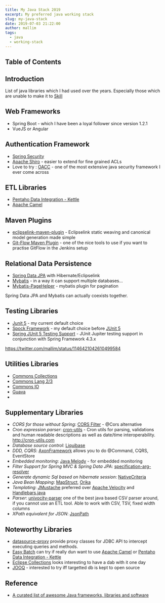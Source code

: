```yaml
---
title: My Java Stack 2019
excerpt: My preferred java working stack
slug: my-java-stack
date: 2019-07-03 21:22:00
author: mallim
tags:
  - java
  - working-stack
---
```


## Table of Contents

## Introduction

List of java libraries which I had used over the years. Especially those which are unable to make it to <a href="/skill">Skill</a>

## Web Frameworks

- Spring Boot - which I have been a loyal follower since version 1.2.1
- VueJS or Angular

## Authentication Framework

- [Spring Security](https://spring.io/projects/spring-security)
- [Apache Shiro](https://shiro.apache.org/) - easier to extend for fine grained ACLs
- Love to try : [OACC](http://oaccframework.org/) - one of the most extensive java security framework I ever come across

## ETL Libraries

- [Pentaho Data Integration - Kettle](https://community.hitachivantara.com/docs/DOC-1009855)
- [Apache Camel](https://camel.apache.org/)

## Maven Plugins

- [eclipselink-maven-plugin](https://github.com/ethlo/eclipselink-maven-plugin) - Eclipselink static weaving and canonical model generation made simple
- [Git-Flow Maven Plugin](https://aleksandr-m.github.io/gitflow-maven-plugin/) - one of the nice tools to use if you want to practise GitFlow in the Jenkins setup

## Relational Data Persistence

- [Spring Data JPA](https://docs.spring.io/spring-data/jpa/docs/current/reference/html/) with Hibernate/Eclipselink
- [Mybatis](http://www.mybatis.org) - in a way it can support multiple databases...
- [Mybatis-PageHelper](https://github.com/pagehelper/Mybatis-PageHelper) - mybatis plugin for pagination

<p class="text-white text-bold bg-red-700">Spring Data JPA and Mybatis can actually coexists together.</p>

## Testing Libraries

- [Junit 5](https://junit.org/junit5/docs/current/user-guide/) - my current default choice
- [Spock Framework](http://spockframework.org/) - my default choice before [JUnit 5](https://junit.org/junit5/docs/current/user-guide/)
- [Spring JUnit 5 Testing Support](https://github.com/sbrannen/spring-test-junit5) - JUnit Jupiter testing support in conjunction with Spring Framework 4.3.x

https://twitter.com/mallim/status/1146421042610499584

## Utilities Libraries

- [Commons Collections](http://commons.apache.org/proper/commons-collections/)
- [Commons Lang 2/3](http://commons.apache.org/proper/commons-lang/)
- [Commons IO](https://commons.apache.org/proper/commons-io/)
- [Guava](https://github.com/google/guava)
-

## Supplementary Libraries

- _CORS for those without Spring_: [CORS Filter](http://software.dzhuvinov.com/cors-filter.html) - @Cors alternative
- _Cron expression parser_: [cron-utils](https://github.com/jmrozanec/cron-utils) - Cron utils for parsing, validations and human readable descriptions as well as date/time interoperability. http://cron-utils.com
- _Database source control_: [Liquibase](http://www.liquibase.org/)
- _DDD, CQRS_: [AxonFramework](https://axoniq.io/) allows you to do @Command, CQRS, EventStore
- _Embedded monitoring_: [Java Melody](https://github.com/javamelody/javamelody) - for embedded monitoring
- _Filter Support for Spring MVC & Spring Data JPA_: [specification-arg-resolver](https://github.com/tkaczmarzyk/specification-arg-resolver)
- _Generate dynamic Sql based on hibernate session_: [NativeCriteria](https://blog.przemeknowak.com/NativeCriteria/)
- _Java Bean Mapping_: [MapStruct](http://mapstruct.org/), [Orika](http://orika-mapper.github.io/orika-docs/)
- _Templating_: [JMustache](https://github.com/samskivert/jmustache) preferred over [Apache Velocity](https://velocity.apache.org/) and [Handlebars.java](http://jknack.github.io/handlebars.java/)
- _Parser_: [univocity-parser](https://github.com/uniVocity/univocity-parsers) one of the best java based CSV parser around, if you cannot use an ETL tool. Able to work with CSV, TSV, fixed width columns
- _XPath equivalent for JSON_: [JsonPath](https://github.com/json-path/JsonPath)

## Noteworthy Libraries

- [datasource-proxy](https://github.com/ttddyy/datasource-proxy) provide proxy classes for JDBC API to intercept executing queries and methods.
- [Easy Batch](https://github.com/j-easy/easy-batch/wiki) can try if really dun want to use [Apache Camel](https://camel.apache.org/) or [Pentaho Data Integration - Kettle](https://community.hitachivantara.com/docs/DOC-1009855)
- [Eclipse Collections](https://www.eclipse.org/collections/) looks interesting to have a dab with it one day
- [JOOQ](http://www.jooq.org/) - interested to try iff targetted db is kept to open source

## Reference

- [A curated list of awesome Java frameworks, libraries and software](http://developerthing.blogspot.com/2017/09/a-curated-list-of-awesome-java_13.html)
